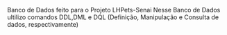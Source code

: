 Banco de Dados feito para o Projeto LHPets-Senai
Nesse Banco de Dados ultilizo comandos DDL,DML e DQL (Definição, Manipulação e Consulta de dados, respectivamente)
